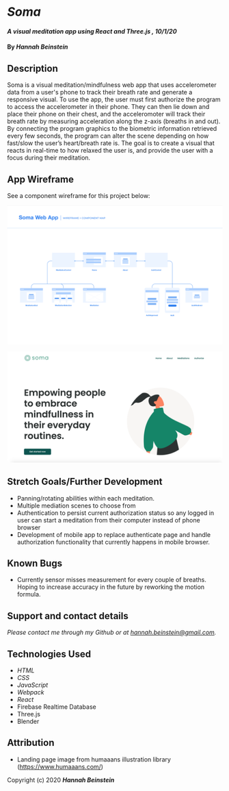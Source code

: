# _Soma_

#### _A visual meditation app using React and Three.js , 10/1/20_

#### By _**Hannah Beinstein**_


## Description
Soma is a visual meditation/mindfulness web app that uses accelerometer data from a user's phone to track their breath rate and generate a responsive visual. To use the app, the user must first authorize the program to access the accelerometer in their phone. They can then lie down and place their phone on their chest, and the acceleromoter will track their breath rate by measuring acceleration along the z-axis (breaths in and out). By connecting the program graphics to the biometric information retrieved every few seconds, the program can alter the scene depending on how fast/slow the user’s heart/breath rate is. The goal is to create a visual that reacts in real-time to how relaxed the user is, and provide the user with a focus during their meditation.

## App Wireframe
See a component wireframe for this project below:

![Project Wireframe](./public/img/wireframe.png)

![Project Homepage](./public/img/homepage.png)
## Stretch Goals/Further Development
* Panning/rotating abilities within each meditation. 
* Multiple mediation scenes to choose from
* Authentication to persist current authorization status so any logged in user can start a meditation from their computer instead of phone browser
* Development of mobile app to replace authenticate page and handle authorization functionality that currently happens in mobile browser. 

## Known Bugs
* Currently sensor misses measurement for every couple of breaths. Hoping to increase accuracy in the future by reworking the motion formula.

## Support and contact details
_Please contact me through my Github or at hannah.beinstein@gmail.com._

## Technologies Used
 
* _HTML_
* _CSS_
* _JavaScript_
* _Webpack_  
* _React_ 
* Firebase Realtime Database
* Three.js
* Blender

## Attribution

* Landing page image from humaaans illustration library (https://www.humaaans.com/)

Copyright (c) 2020 **_Hannah Beinstein_**